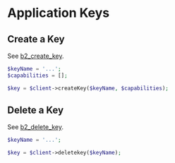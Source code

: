 # Application Keys

## Create a Key

See [b2_create_key](https://www.backblaze.com/b2/docs/b2_create_key.html).

```php
$keyName = '...';
$capabilities = [];

$key = $client->createKey($keyName, $capabilities);
```

## Delete a Key

See [b2_delete_key](https://www.backblaze.com/b2/docs/b2_delete_key.html).

```php
$keyName = '...';

$key = $client->deletekey($keyName);
```